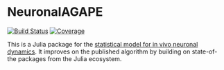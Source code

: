# NeuronalAGAPE

[![Build Status](https://travis-ci.com/simsurace/NeuronalAGAPE.jl.svg?branch=master)](https://travis-ci.com/simsurace/NeuronalAGAPE.jl)
[![Coverage](https://codecov.io/gh/simsurace/NeuronalAGAPE.jl/branch/master/graph/badge.svg)](https://codecov.io/gh/simsurace/NeuronalAGAPE.jl)

This is a Julia package for the [statistical model for in vivo neuronal dynamics](https://journals.plos.org/plosone/article?id=10.1371/journal.pone.0142435).
It improves on the published algorithm by building on state-of-the packages from the Julia ecosystem.
